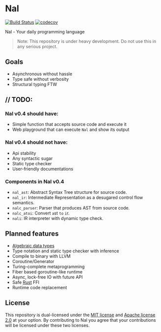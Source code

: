 Nal
=====

[![Build Status](https://travis-ci.org/HyeonuPark/Nal.svg?branch=master)](https://travis-ci.org/HyeonuPark/Nal)
[![codecov](https://codecov.io/gh/HyeonuPark/Nal/branch/master/graph/badge.svg)](https://codecov.io/gh/HyeonuPark/Nal)

Nal - Your daily programming language

> Note: This repository is under heavy development.
Do not use this in any serious project.

## Goals

- Asynchronous without hassle
- Type safe without verbosity
- Structural typing FTW

## // TODO:

### Nal v0.4 should have:

  - Simple function that accepts source code and execute it
  - Web playground that can execute `Nal` and show its output

### Nal v0.4 should not have:

  - Api stability
  - Any syntactic sugar
  - Static type checker
  - User-friendly documentations

### Components in Nal v0.4

  - `nal_ast`: Abstract Syntax Tree structure for source code.
  - `nal_ir`: Intermediate Representation as a desugared control flow semantics.
  - `nalc_parser`: Parser that produces AST from source code.
  - `nalc_atoi`: Convert `a`st `to` `i`r.
  - `nali`: IR interpreter with dynamic type check.

## Planned features

- [Algebraic data types][adt]
- Type notation and static type checker with inference
- Compile to binary with LLVM
- Coroutine/Generator
- Turing-complete metaprogramming
- Fiber based goroutine-like runtime
- Async, lock-free IO with future API
- Safe [Rust][rust] FFI
- Runtime code replacement

## License

This repository is dual-licensed under the [MIT license][license-mit]
and [Apache license 2.0][license-apl] at your option.
By contributing to Nal you agree that your contributions will be licensed
under these two licenses.

<!-- links -->

[adt]: https://en.wikipedia.org/wiki/Algebraic_data_type
[rust]: https://www.rust-lang.org/
[license-mit]: ./LICENSE-MIT
[license-apl]: ./LICENSE-APACHE
